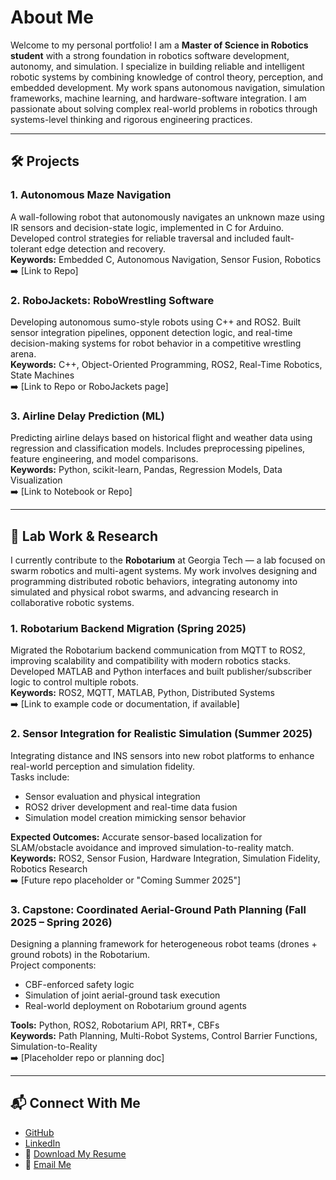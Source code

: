 # About Me

Welcome to my personal portfolio! I am a **Master of Science in Robotics student** with a strong foundation in robotics software development, autonomy, and simulation. I specialize in building reliable and intelligent robotic systems by combining knowledge of control theory, perception, and embedded development. My work spans autonomous navigation, simulation frameworks, machine learning, and hardware-software integration. I am passionate about solving complex real-world problems in robotics through systems-level thinking and rigorous engineering practices.

---

## 🛠️ Projects

### 1. Autonomous Maze Navigation  
A wall-following robot that autonomously navigates an unknown maze using IR sensors and decision-state logic, implemented in C for Arduino. Developed control strategies for reliable traversal and included fault-tolerant edge detection and recovery.  
**Keywords:** Embedded C, Autonomous Navigation, Sensor Fusion, Robotics  
➡️ [Link to Repo]

### 2. RoboJackets: RoboWrestling Software  
Developing autonomous sumo-style robots using C++ and ROS2. Built sensor integration pipelines, opponent detection logic, and real-time decision-making systems for robot behavior in a competitive wrestling arena.  
**Keywords:** C++, Object-Oriented Programming, ROS2, Real-Time Robotics, State Machines  
➡️ [Link to Repo or RoboJackets page]

### 3. Airline Delay Prediction (ML)  
Predicting airline delays based on historical flight and weather data using regression and classification models. Includes preprocessing pipelines, feature engineering, and model comparisons.  
**Keywords:** Python, scikit-learn, Pandas, Regression Models, Data Visualization  
➡️ [Link to Notebook or Repo]

---

## 🧪 Lab Work & Research

I currently contribute to the **Robotarium** at Georgia Tech — a lab focused on swarm robotics and multi-agent systems. My work involves designing and programming distributed robotic behaviors, integrating autonomy into simulated and physical robot swarms, and advancing research in collaborative robotic systems.

### 1. Robotarium Backend Migration (Spring 2025)  
Migrated the Robotarium backend communication from MQTT to ROS2, improving scalability and compatibility with modern robotics stacks. Developed MATLAB and Python interfaces and built publisher/subscriber logic to control multiple robots.  
**Keywords:** ROS2, MQTT, MATLAB, Python, Distributed Systems  
➡️ [Link to example code or documentation, if available]

### 2. Sensor Integration for Realistic Simulation (Summer 2025)  
Integrating distance and INS sensors into new robot platforms to enhance real-world perception and simulation fidelity.  
Tasks include:
- Sensor evaluation and physical integration  
- ROS2 driver development and real-time data fusion  
- Simulation model creation mimicking sensor behavior  

**Expected Outcomes:** Accurate sensor-based localization for SLAM/obstacle avoidance and improved simulation-to-reality match.  
**Keywords:** ROS2, Sensor Fusion, Hardware Integration, Simulation Fidelity, Robotics Research  
➡️ [Future repo placeholder or "Coming Summer 2025"]

### 3. Capstone: Coordinated Aerial-Ground Path Planning (Fall 2025 – Spring 2026)  
Designing a planning framework for heterogeneous robot teams (drones + ground robots) in the Robotarium.  
Project components:
- CBF-enforced safety logic  
- Simulation of joint aerial-ground task execution  
- Real-world deployment on Robotarium ground agents  

**Tools:** Python, ROS2, Robotarium API, RRT*, CBFs  
**Keywords:** Path Planning, Multi-Robot Systems, Control Barrier Functions, Simulation-to-Reality  
➡️ [Placeholder repo or planning doc]

---

## 📬 Connect With Me

- [GitHub](https://github.com/shahmeel)  
- [LinkedIn](https://linkedin.com/in/shahmeel)  
- 📄 [Download My Resume](https://shahmeel.github.io/resume.pdf)  
- 📧 [Email Me](mailto:snaseem8@gatech.edu)
